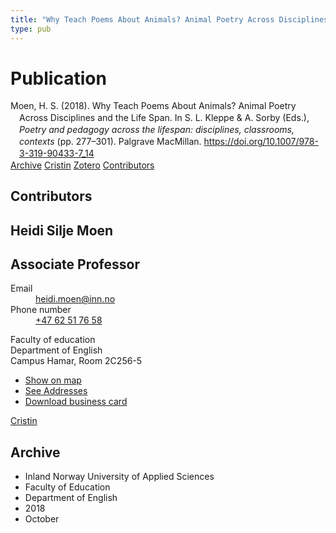 ```yaml
---
title: "Why Teach Poems About Animals? Animal Poetry Across Disciplines and the Life Span"
type: pub
---
```

<h1>Publication</h1>
<article id="csl-bib-container-PZ2XHMR5" class="csl-bib-container">
  <div class="csl-bib-body" style="line-height: 1.35; padding-left: 1em; text-indent:-1em;">
  <div class="csl-entry">Moen, H. S. (2018). Why Teach Poems About Animals? Animal Poetry Across Disciplines and the Life Span. In S. L. Kleppe &amp; A. Sorby (Eds.), <i>Poetry and pedagogy across the lifespan: disciplines, classrooms, contexts</i> (pp. 277&#x2013;301). Palgrave MacMillan. <a href="https://doi.org/10.1007/978-3-319-90433-7_14">https://doi.org/10.1007/978-3-319-90433-7_14</a></div>
</div>
  <div class="csl-bib-buttons">
    <a href="#taxonomy-article-PZ2XHMR5" class="csl-bib-button">Archive</a>
    <a href="https://app.cristin.no/results/show.jsf?id=1619604" alt="Cristin URL" class="csl-bib-button">Cristin</a>
    <a href="http://zotero.org/groups/5022929/items/PZ2XHMR5" alt="Zotero URL" class="csl-bib-button">Zotero</a>
    <a href="#contributors-article-PZ2XHMR5" class="csl-bib-button">Contributors</a>
  </div>
  <div id="csl-bib-meta-container-PZ2XHMR5"></div>
</article>
<div id="csl-bib-meta-PZ2XHMR5" class="csl-bib-meta">
  <article id="contributors-article-PZ2XHMR5" class="contributors-article">
    <h1>Contributors</h1>
    <div class="personas">
<div class="vrtx-hinn-person-card">
<div class="photo">
<i class="lar la-user-circle missing-person"></i>
</div>
<div class="info">
<hgroup><h1>Heidi Silje Moen</h1>
<h2>Associate Professor</h2>
</hgroup><dl>
<dt>Email</dt>
<dd>
<a href="mailto:heidi.moen@inn.no">heidi.moen@inn.no</a>
</dd>
<dt>Phone number</dt>
<dd><a href="tel:+4762517658">
+47 62 51 76 58
</a></dd>
</dl>
<p>
Faculty of education<br>
Department of English<br>
Campus Hamar,
Room 2C256-5
</p>
<ul class="vrtx-hinn-links">
<li><a href="https://www.google.com/maps?q=60.79625,11.07386">Show on map</a></li>
<li><a href="https://www.inn.no/english/find-an-employee/heidi-moen.html#vrtx-hinn-addresses">See Addresses</a></li>
<li><a href="https://www.inn.no/english/find-an-employee/heidi-moen.html?vrtx=vcf">Download business card</a></li>
</ul>
</div>
</div>
<a href="https://app.cristin.no/persons/show.jsf?id=47464" alt="Cristin URL" class="personas-cristin">Cristin</a>
</div>
  </article>
  <article id="taxonomy-article-PZ2XHMR5" class="taxonomy-article">
    <h1>Archive</h1>
    <ul>
      <li>Inland Norway University of Applied Sciences</li>
      <li>Faculty of Education</li>
      <li>Department of English</li>
      <li>2018</li>
      <li>October</li>
    </ul>
  </article>
</div>
